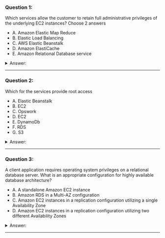 ### Question 1:

Which services allow the customer to retain full administrative privileges of the underlying EC2 instances? Choose 2 answers

- A. Amazon Elastic Map Reduce
- B. Elastic Load Balancing
- C. AWS Elastic Beanstalk
- D. Amazon ElastiCache
- E. Amazon Relational Database service

<details><summary>Answer:</summary><p>
[A, C]

Categories:
[RDS, EC2, ElastiCache, ELB, EMR, Elastic Beanstalk]

Explanation:

Question 1@http://jayendrapatil.com/aws-root-access-enabled-services/

</p></details><hr>

### Question 2:

Which for the services provide root access

- A. Elastic Beanstalk
- B. EC2
- C. Opswork
- D. EC2
- E. DynamoDb
- F. RDS
- G. S3

<details><summary>Answer:</summary><p>
[A, B, C, D]

Categories:
[S3, RDS, EC2, DynamoDB, Elastic Beanstalk]

Explanation:

Question 2@http://jayendrapatil.com/aws-root-access-enabled-services/

</p></details><hr>

### Question 3:

A client application requires operating system privileges on a relational database server. What is an appropriate configuration for highly available database architecture?

- A. A standalone Amazon EC2 instance
- B. Amazon RDS in a Multi-AZ configuration
- C. Amazon EC2 instances in a replication configuration utilizing a single Availability Zone
- D. Amazon EC2 instances in a replication configuration utilizing two different Availability Zones

<details><summary>Answer:</summary><p>
[D]

Categories:
[RDS, EC2]

Explanation:

Question 3@http://jayendrapatil.com/aws-root-access-enabled-services/

</p></details><hr>

